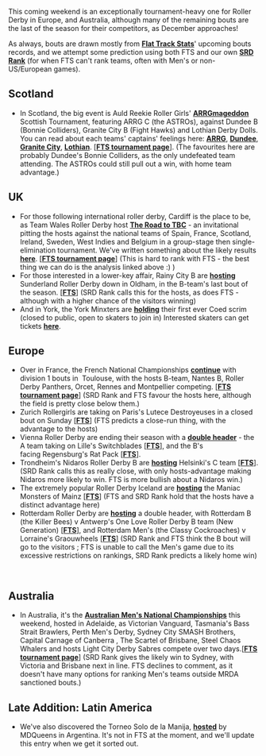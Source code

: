 <html><body><p>This coming weekend is an exceptionally tournament-heavy one for Roller Derby in Europe, and Australia, although many of the remaining bouts are the last of the season for their competitors, as December approaches!

As always, bouts are drawn mostly from <strong><a href="http://www.flattrackstats.com">Flat Track Stats</a></strong>' upcoming bouts records, and we attempt some prediction using both FTS and our own <strong><a href="https://aoanla.pythonanywhere.com/SRDRank.html">SRD Rank</a></strong> (for when FTS can't rank teams, often with Men's or non-US/European games).
</p><h2>Scotland</h2>
<ul>
	<li>In Scotland, the big event is Auld Reekie Roller Girls' <strong><a href="https://www.facebook.com/events/535844416618826/">ARRGmageddon</a></strong> Scottish Tournament, featuring ARRG C (the ASTROs), against Dundee B (Bonnie Colliders), Granite City B (Fight Hawks) and Lothian Derby Dolls. You can read about each teams' captains' feelings here: <strong><a href="https://www.scottishrollerderbyblog.com/posts/2016/11/12/an-interview-with-astros-captain-princess-die/">ARRG</a></strong>, <strong><a href="https://www.scottishrollerderbyblog.com/posts/2016/11/16/a-chat-with-bonnie-colliders-captains-khilleesi-and-g-wrecks/">Dundee</a></strong>, <strong><a href="https://www.scottishrollerderbyblog.com/posts/2016/11/21/granite-citys-hawks-flock-to-the-arrgmageddon/">Granite City</a></strong>, <strong><a href="https://www.scottishrollerderbyblog.com/posts/2016/11/18/an-interview-with-lothian-derby-dolls-captain-fully-harmed/">Lothian</a></strong>. [<strong><a href="http://flattrackstats.com/tournaments/88133/overview">FTS tournament page</a></strong>]. (The favourites here are probably Dundee's Bonnie Colliders, as the only undefeated team attending. The ASTROs could still pull out a win, with home team advantage.)</li>
</ul>
<h2>UK</h2>
<ul>
	<li>For those following international roller derby, Cardiff is the place to be, as Team Wales Roller Derby host <strong><a href="https://www.facebook.com/events/1224163900948144/">The Road to TBC</a></strong> - an invitational pitting the hosts against the national teams of Spain, France, Scotland, Ireland, Sweden, West Indies and Belgium in a group-stage then single-elimination tournament. We've written something about the likely results <strong><a href="https://www.scottishrollerderbyblog.com/posts/2016/10/02/the-road-to-tbc-lessons-from-erdt-and-the-last-world-cup/">here</a></strong>. [<strong><a href="http://flattrackstats.com/tournaments/87983">FTS tournament page</a></strong>] (This is hard to rank with FTS - the best thing we can do is the analysis linked above :) )</li>
	<li>For those interested in a lower-key affair, Rainy City B are <strong><a href="https://www.facebook.com/events/530438173822411/">hosting</a></strong>  Sunderland Roller Derby down in Oldham, in the B-team's last bout of the season. [<strong><a href="http://flattrackstats.com/bouts/87880/overview">FTS</a></strong>] (SRD Rank calls this for the hosts, as does FTS - although with a higher chance of the visitors winning)</li>
	<li>And in York, the York Minxters are <strong><a href="https://www.facebook.com/events/1777590042514636/">holding</a></strong> their first ever Coed scrim (closed to public, open to skaters to join in) Interested skaters can get tickets <strong><a href="http://minxterscoed.bpt.me/">here</a></strong>.</li>
</ul>
<h2>Europe</h2>
<ul>
	<li>Over in France, the French National Championships <strong><a href="https://www.facebook.com/events/880095672126286/">continue</a></strong> with division 1 bouts in  Toulouse, with the hosts B-team, Nantes B, Roller Derby Panthers, Orcet, Rennes and Montpellier competing. [<strong><a href="http://flattrackstats.com/tournaments/86043/overview">FTS tournament page</a></strong>] (SRD Rank and FTS favour the hosts here, although the field is pretty close below them.)</li>
	<li>Zurich Rollergirls are taking on Paris's Lutece Destroyeuses in a closed bout on Sunday [<strong><a href="http://flattrackstats.com/bouts/85152/overview">FTS</a></strong>] (FTS predicts a close-run thing, with the advantage to the hosts)</li>
	<li>Vienna Roller Derby are ending their season with a <strong><a href="https://www.facebook.com/events/691167217725824/">double header</a></strong> - the A team taking on Lille's Switchblades [<strong><a href="http://flattrackstats.com/bouts/85672/overview">FTS</a></strong>], and the B's facing Regensburg's Rat Pack [<strong><a href="http://flattrackstats.com/bouts/85673/overview">FTS</a></strong>].</li>
	<li>Trondheim's Nidaros Roller Derby B are <strong><a href="https://www.facebook.com/events/180307805750860/">hosting</a></strong> Helsinki's C team [<strong><a href="http://flattrackstats.com/bouts/85952/overview">FTS</a></strong>]. (SRD Rank calls this as really close, with only hosts-advantage making Nidaros more likely to win. FTS is more bullish about a Nidaros win.)</li>
	<li>The extremely popular Roller Derby Iceland are <strong><a href="https://www.facebook.com/events/1838138673089342/">hosting</a></strong> the Maniac Monsters of Mainz [<strong><a href="http://flattrackstats.com/bouts/86906/overview">FTS</a></strong>] (FTS and SRD Rank hold that the hosts have a distinct advantage here)</li>
	<li>Rotterdam Roller Derby are <strong><a href="https://www.facebook.com/events/1143818565708808/">hosting</a></strong> a double header, with Rotterdam B (the Killer Bees) v Antwerp's One Love Roller Derby B team (New Generation) [<strong><a href="http://flattrackstats.com/bouts/86985/overview">FTS</a></strong>], and Rotterdam Men's (the Classy Cockroaches) v Lorraine's Graouwheels [<strong><a href="http://flattrackstats.com/bouts/86986/overview">FTS</a></strong>] (SRD Rank and FTS think the B bout will go to the visitors ; FTS is unable to call the Men's game due to its excessive restrictions on rankings, SRD Rank predicts a likely home win)</li>
</ul>
 
<h2>Australia</h2>
<ul>
	<li>In Australia, it's the <strong><a href="https://www.facebook.com/events/1240753402611731/">Australian Men's National Championships</a></strong> this weekend, hosted in Adelaide, as Victorian Vanguard, Tasmania's Bass Strait Brawlers, Perth Men's Derby, Sydney City SMASH Brothers, Capital Carnage of Canberra , The Scartel of Brisbane, Steel Chaos Whalers and hosts Light City Derby Sabres compete over two days.[<strong><a href="http://flattrackstats.com/tournaments/88141/overview">FTS tournament page</a></strong>] (SRD Rank gives the likely win to Sydney, with Victoria and Brisbane next in line. FTS declines to comment, as it doesn't have many options for ranking Men's teams outside MRDA sanctioned bouts.)</li>
</ul>
<h2>Late Addition: Latin America</h2>
<ul>
	<li>We've also discovered the Torneo Solo de la Manija, <strong><a href="https://www.facebook.com/events/201954286915301/">hosted</a></strong> by MDQueens in Argentina. It's not in FTS at the moment, and we'll update this entry when we get it sorted out.</li>
</ul></body></html>
